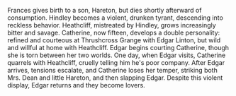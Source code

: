 Frances gives birth to a son, Hareton, but dies shortly afterward of consumption. Hindley becomes a violent, drunken tyrant, descending into reckless behavior. Heathcliff, mistreated by Hindley, grows increasingly bitter and savage. Catherine, now fifteen, develops a double personality: refined and courteous at Thrushcross Grange with Edgar Linton, but wild and willful at home with Heathcliff. Edgar begins courting Catherine, though she is torn between her two worlds. One day, when Edgar visits, Catherine quarrels with Heathcliff, cruelly telling him he's poor company. After Edgar arrives, tensions escalate, and Catherine loses her temper, striking both Mrs. Dean and little Hareton, and then slapping Edgar. Despite this violent display, Edgar returns and they become lovers.

